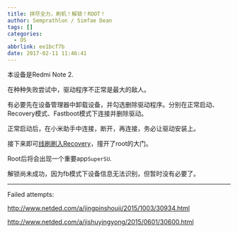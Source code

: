 ```yaml
---
title: 拼尽全力，刷机！解锁！ROOT！
author: Semprathlon / Simfae Dean
tags: []
categories:
  - OS
abbrlink: ee1bcf7b
date: 2017-02-11 11:46:41
---
```

本设备是Redmi Note 2.

在种种失败尝试中，驱动程序不正常是最大的敌人。

有必要先在设备管理器中卸载设备，并勾选删除驱动程序。分别在正常启动、Recovery模式、Fastboot模式下连接并删除驱动。

正常启动后，在小米助手中连接，断开，再连接，务必让驱动安装上。

接下来即可[线刷刷入Recovery](http://tw.miui.com/thread-23015-1-1.html)，撞开了root的大门。

Root后将会出现一个重要app`SuperSU`.

解锁尚未成功，因为fb模式下设备信息无法识别，但暂时没有必要了。

----

Failed attempts:

http://www.netded.com/a/jingpinshouji/2015/1003/30934.html

http://www.netded.com/a/jishuyingyong/2015/0601/30600.html




